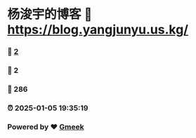 # 杨浚宇的博客 :link: https://blog.yangjunyu.us.kg/ 
### :page_facing_up: [2](https://blog.yangjunyu.us.kg//tag.html) 
### :speech_balloon: 2 
### :hibiscus: 286 
### :alarm_clock: 2025-01-05 19:35:19 
### Powered by :heart: [Gmeek](https://github.com/Meekdai/Gmeek)
